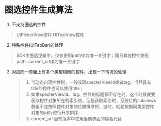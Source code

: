 # 圈选控件生成算法

1. 不支持圈选的控件
> UIPickerView控件
> UITextView控件

2. 特殊控件(UITabBar)的处理
> SDK中圈选逻辑中，仅仅使用path作为唯一关键字；而且其他控件使用path+current_url作为唯一关键字

3. 对应同一界面上有多个类型相同的控件，出现一下情况的处理

    > 1. 当动态出现控件时，一般设置specterViewId或者tag，当然具有title的控件也可以使用title;
    > 2. 如果specterViewId、tag、控件的标题都不存在时，这个时候就要获取控件对象所在的索引值，但是获取索引时，系统给的subviews数组不是按照控件对象的位置排序的，这时，就要根据同类型控件对象的x和y进行升序排序;
    > 3. current_url 目前版本中使用当前界面的类名代替.
